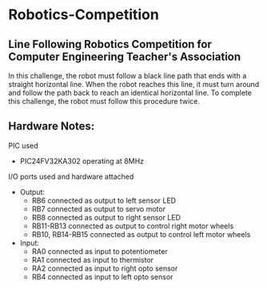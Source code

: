 # Robotics-Competition
## Line Following Robotics Competition for Computer Engineering Teacher's Association

 In this challenge, the robot must follow a black line path that ends with a straight horizontal line. When the robot reaches this line, it must turn around and follow the path back to reach an identical horizontal line. To complete this challenge, the robot must follow this procedure twice.

## Hardware Notes:
PIC used
  - PIC24FV32KA302 operating at 8MHz

I/O ports used and hardware attached
  - Output:
    - RB6 connected as output to left sensor LED
    - RB7 connected as output to servo motor
    - RB8 connected as output to right sensor LED
    - RB11-RB13 connected as output to control right motor wheels
    - RB10, RB14-RB15 connected as output to control left motor wheels
  - Input:
    - RA0 connected as input to potentiometer
    - RA1 connected as input to thermistor
    - RA2 connected as input to right opto sensor
    - RB4 connected as input to left opto sensor
